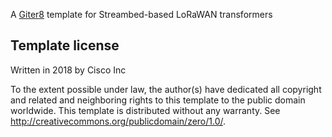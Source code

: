 A [Giter8][g8] template for Streambed-based LoRaWAN transformers

Template license
----------------
Written in 2018 by Cisco Inc

To the extent possible under law, the author(s) have dedicated all copyright and related
and neighboring rights to this template to the public domain worldwide.
This template is distributed without any warranty. See <http://creativecommons.org/publicdomain/zero/1.0/>.

[g8]: http://www.foundweekends.org/giter8/
